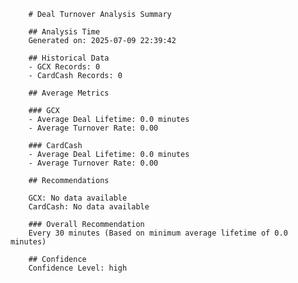 
        # Deal Turnover Analysis Summary
        
        ## Analysis Time
        Generated on: 2025-07-09 22:39:42
        
        ## Historical Data
        - GCX Records: 0
        - CardCash Records: 0
        
        ## Average Metrics
        
        ### GCX
        - Average Deal Lifetime: 0.0 minutes
        - Average Turnover Rate: 0.00
        
        ### CardCash
        - Average Deal Lifetime: 0.0 minutes
        - Average Turnover Rate: 0.00
        
        ## Recommendations
        
        GCX: No data available
        CardCash: No data available
        
        ### Overall Recommendation
        Every 30 minutes (Based on minimum average lifetime of 0.0 minutes)
        
        ## Confidence
        Confidence Level: high
        